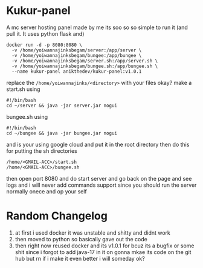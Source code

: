 # Kukur-panel
A mc server hosting panel made by me its soo so so simple
to run it (and pull it. It uses python flask and)
```
docker run -d -p 8080:8080 \
  -v /home/yoiwannajinksbegam/server:/app/server \
  -v /home/yoiwannajinksbegam/bungee:/app/bungee \
  -v /home/yoiwannajinksbegam/server.sh:/app/server.sh \
  -v /home/yoiwannajinksbegam/bungee.sh:/app/bungee.sh \
  --name kukur-panel anikthedev/kukur-panel:v1.0.1

```
replace the ```/home/yoiwannajinks/<directory>``` with your files okay?
make a start.sh using 
```
#!/bin/bash
cd ~/server && java -jar server.jar nogui
```
bungee.sh using
```
#!/bin/bash
cd ~/bungee && java -jar bungee.jar nogui
```
and is your using google cloud and put it in the root directory 
then do this for putting the sh directories
```
/home/<GMAIL-ACC>/start.sh
/home/<GMAIL-ACC>/bungee.sh
```
then open port 8080
and do start server
and go back on the page and see logs
and i will never add commands support since you should run the server normally onece and op your self
# Random Changelog 
1. at first i used docker it was unstable and shitty and didnt work
2. then moved to python so basically gave out the code 
3. then right now reused docker and its v1.0.1 for bcuz its a bugfix or some shit since i forgot to add java-17 in it on gonna mkae its code on the git hub but rn if i make it even better i will someday ok?
